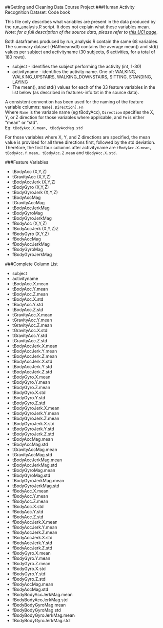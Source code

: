 ##Getting and Cleaning Data Course Project
###Human Activity Recognition Dataset: Code book

This file only describes what variables are present in the data produced by the run_analysis.R script.
It does not explain what these variables mean. 
_Note: for a full description of the source data, please refer to [this UCI page](http://archive.ics.uci.edu/ml/datasets/Human+Activity+Recognition+Using+Smartphones)._ 

Both dataframes produced by run_analysis.R contain the same 68 variables. 
The summary dataset (HARmeansdf) contains the average mean() and std() values per subject and activityname (30 subjects, 6 activities, 
for a total of 180 rows). 
* subject - identifies the subject performing the activity (int, 1-30)
* activityname - identifies the activity name. One of: WALKING, WALKING_UPSTAIRS, WALKING_DOWNSTAIRS, SITTING, STANDING, LAYING
* The mean(), and std() values for each of the 33 feature variables in the list below (as described in features-info.txt in the source data).

A consistent convention has been used for the naming of the feature variable columns:  `Name[.Direction].Fn`  
Where `Name` is the variable name (eg tBodyAcc), `Direction` specifies the X, Y, or Z direction for those variables where applicable, 
and `Fn` is either "mean" or "std".   
Eg: `tBodyAcc.X.mean, tBodyAccMag.std`

For those variables where X, Y, and Z directions are specified, the mean value is provided for all three directions first, followed by the std deviation. 
Therefore, the first four columns after activityname are `tBodyAcc.X.mean, tBodyAcc.Y.mean, tBodyAcc.Z.mean` and `tBodyAcc.X.std`.

###Feature Variables

* tBodyAcc (X,Y,Z)
* tGravityAcc (X,Y,Z)
* tBodyAccJerk (X,Y,Z)
* tBodyGyro (X,Y,Z)
* tBodyGyroJerk (X,Y,Z)
* tBodyAccMag
* tGravityAccMag
* tBodyAccJerkMag
* tBodyGyroMag
* tBodyGyroJerkMag
* fBodyAcc (X,Y,Z)
* fBodyAccJerk (X,Y,Z)Z
* fBodyGyro (X,Y,Z)
* fBodyAccMag
* fBodyAccJerkMag
* fBodyGyroMag
* fBodyGyroJerkMag


###Complete Column List

* subject
* activityname
* tBodyAcc.X.mean
* tBodyAcc.Y.mean
* tBodyAcc.Z.mean
* tBodyAcc.X.std
* tBodyAcc.Y.std
* tBodyAcc.Z.std
* tGravityAcc.X.mean
* tGravityAcc.Y.mean
* tGravityAcc.Z.mean
* tGravityAcc.X.std
* tGravityAcc.Y.std
* tGravityAcc.Z.std
* tBodyAccJerk.X.mean
* tBodyAccJerk.Y.mean
* tBodyAccJerk.Z.mean
* tBodyAccJerk.X.std
* tBodyAccJerk.Y.std
* tBodyAccJerk.Z.std
* tBodyGyro.X.mean
* tBodyGyro.Y.mean
* tBodyGyro.Z.mean
* tBodyGyro.X.std
* tBodyGyro.Y.std
* tBodyGyro.Z.std
* tBodyGyroJerk.X.mean
* tBodyGyroJerk.Y.mean
* tBodyGyroJerk.Z.mean
* tBodyGyroJerk.X.std
* tBodyGyroJerk.Y.std
* tBodyGyroJerk.Z.std
* tBodyAccMag.mean
* tBodyAccMag.std
* tGravityAccMag.mean
* tGravityAccMag.std
* tBodyAccJerkMag.mean
* tBodyAccJerkMag.std
* tBodyGyroMag.mean
* tBodyGyroMag.std
* tBodyGyroJerkMag.mean
* tBodyGyroJerkMag.std
* fBodyAcc.X.mean
* fBodyAcc.Y.mean
* fBodyAcc.Z.mean
* fBodyAcc.X.std
* fBodyAcc.Y.std
* fBodyAcc.Z.std
* fBodyAccJerk.X.mean
* fBodyAccJerk.Y.mean
* fBodyAccJerk.Z.mean
* fBodyAccJerk.X.std
* fBodyAccJerk.Y.std
* fBodyAccJerk.Z.std
* fBodyGyro.X.mean
* fBodyGyro.Y.mean
* fBodyGyro.Z.mean
* fBodyGyro.X.std
* fBodyGyro.Y.std
* fBodyGyro.Z.std
* fBodyAccMag.mean
* fBodyAccMag.std
* fBodyBodyAccJerkMag.mean
* fBodyBodyAccJerkMag.std
* fBodyBodyGyroMag.mean
* fBodyBodyGyroMag.std
* fBodyBodyGyroJerkMag.mean
* fBodyBodyGyroJerkMag.std

